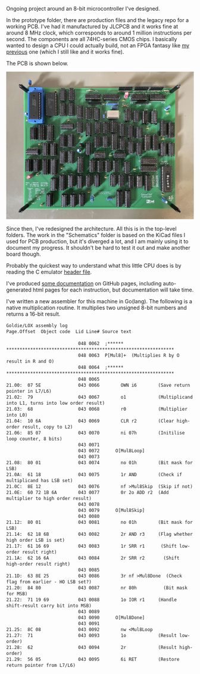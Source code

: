 Ongoing project around an 8-bit microcontroller I've designed.

In the prototype folder, there are production files and the legacy repo for a working PCB. I've had it manufactured by JLCPCB and it works fine at around 8 MHz clock, which corresponds to around 1 million instructions per second. The components are all 74HC-series CMOS chips. I basically wanted to design a CPU I could actually build, not an FPGA fantasy like
[my previous](https://github.com/Dosflange/Paver)
one (which I still like and it works fine).

The PCB is shown below.

![CPU board](https://github.com/Dosflange/Myth/blob/main/Controller-Board_abu.jpg)

Since then, I've redesigned the architecture. All this is in the top-level folders.
The work in the "Schematics" folder is based on the KiCad files I used for PCB production, but it's diverged a lot, and I am mainly using it to document my progress. It shouldn't be hard to test it out and make another board though.

Probably the quickest way to understand what this little CPU does is by reading the C emulator
[header file](https://github.com/Dosflange/Myth/blob/main/Dev/src/myth.h).

I've produced [some documentation](https://dosflange.github.io/Myth/) on GitHub pages, including auto-generated html pages for each instruction, but documentation will take time.

I've written a new assembler for this machine in Go(lang). The following is a native multiplication routine. It multiplies two unsigned 8-bit numbers and returns a 16-bit result.

```
Goldie/LOX assembly log
Page.Offset  Object code  Lid Line# Source text

                           048 0062  ;****** ***************************************************************
                           048 0063  P[Mul8]+  (Multiplies R by O result in R and O)
                           048 0064  ;****** ***************************************************************
                           048 0065  
21.00:  07 5E              043 0066        OWN i6        (Save return pointer in L7/L6)
21.02:  79                 043 0067        o1            (Multiplicand into L1, turns into low order result)
21.03:  68                 043 0068        r0            (Multiplier into L0)
21.04:  10 6A              043 0069        CLR r2        (Clear high-order result, copy to L2)
21.06:  85 07              043 0070        ni 07h        (Initilise loop counter, 8 bits)
                           043 0071  
                           043 0072      O[Mul8Loop]
                           043 0073   
21.08:  80 01              043 0074        no 01h        (Bit mask for LSB)
21.0A:  61 18              043 0075        1r AND        (Check if multiplicand has LSB set)
21.0C:  8E 12              043 0076        nf >Mul8Skip  (Skip if not)
21.0E:  60 72 1B 6A        043 0077        0r 2o ADD r2  (Add multiplier to high order result)
                           043 0078  
                           043 0079      O[Mul8Skip]
                           043 0080  
21.12:  80 01              043 0081        no 01h        (Bit mask for LSB)
21.14:  62 18 6B           043 0082        2r AND r3     (Flag whether high order LSB is set)
21.17:  61 16 69           043 0083        1r SRR r1      (Shift low-order result right)
21.1A:  62 16 6A           043 0084        2r SRR r2       (Shift high-order result right)
                           043 0085  
21.1D:  63 8E 25           043 0086        3r nf >Mul8Done  (Check flag from earlier - HO LSB set?)
21.20:  84 80              043 0087        nr 80h          (Bit mask for MSB)
21.22:  71 19 69           043 0088        1o IOR r1     (Handle shift-result carry bit into MSB)
                           043 0089  
                           043 0090      O[Mul8Done]
                           043 0091  
21.25:  8C 08              043 0092        nw <Mul8Loop
21.27:  71                 043 0093        1o            (Result low-order)
21.28:  62                 043 0094        2r            (Result high-order)
21.29:  56 05              043 0095        6i RET        (Restore return pointer from L7/L6)
```


